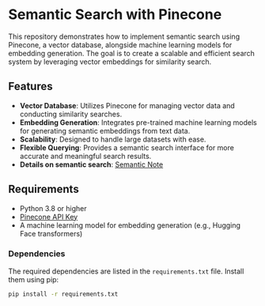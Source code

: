 # Semantic Search with Pinecone

This repository demonstrates how to implement semantic search using Pinecone, a vector database, alongside machine learning models for embedding generation. The goal is to create a scalable and efficient search system by leveraging vector embeddings for similarity search.

## Features

- **Vector Database**: Utilizes Pinecone for managing vector data and conducting similarity searches.
- **Embedding Generation**: Integrates pre-trained machine learning models for generating semantic embeddings from text data.
- **Scalability**: Designed to handle large datasets with ease.
- **Flexible Querying**: Provides a semantic search interface for more accurate and meaningful search results.
- **Details on semantic search**: [Semantic Note](https://low-spider-3ea.notion.site/Semantic-Search-1445e51b14098092a83cda1ed758c144)

## Requirements

- Python 3.8 or higher
- [Pinecone API Key](https://www.pinecone.io/)
- A machine learning model for embedding generation (e.g., Hugging Face transformers)

### Dependencies

The required dependencies are listed in the `requirements.txt` file. Install them using pip:

```bash
pip install -r requirements.txt


